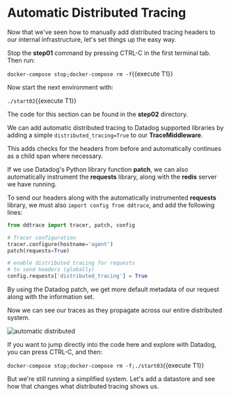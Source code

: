 # Automatic Distributed Tracing

Now that we've seen how to manually add distributed tracing headers to our internal infrastructure, let's set things up the easy way.

Stop the **step01** command by pressing CTRL-C in the first terminal tab. Then run:

`docker-compose stop;docker-compose rm -f`{{execute T1}}

Now start the next environment with:

`./start02`{{execute T1}}

The code for this section can be found in the **step02** directory.

We can add automatic distributed tracing to Datadog supported libraries by adding a simple `distributed_tracing=True` to our **TraceMiddleware**.

This adds checks for the headers from before and automatically continues as a child span where necessary.

If we use Datadog's Python library function **patch**, we can also automatically instrument the **requests** library, along with the **redis** server we have running.

To send our headers along with the automatically instrumented **requests** library, we must also `import config from ddtrace`, and add the following lines:

```python
from ddtrace import tracer, patch, config

# Tracer configuration
tracer.configure(hostname='agent')
patch(requests=True)

# enable distributed tracing for requests
# to send headers (globally)
config.requests['distributed_tracing'] = True
```

By using the Datadog patch, we get more default metadata of our request along with the information set.

Now we can see our traces as they propagate across our entire distributed system.

![automatic distributed](/technovangelist/scenarios/apmintro2/assets/automatic-Distributed.png)

If you want to jump directly into the code here and explore with Datadog, you can press CTRL-C, and then:

`docker-compose stop;docker-compose rm -f;./start03`{{execute T1}}

But we're still running a simplified system. Let's add a datastore and see how that changes what distributed tracing shows us.


